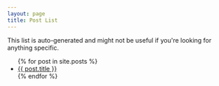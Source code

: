 ```yaml
---
layout: page
title: Post List
---
```


This list is auto-generated and might not be useful if you're looking for anything specific.

<ul>
  {% for post in site.posts %}
    <li>
      <a href="{{ post.url }}">{{ post.title }}</a>
    </li>
  {% endfor %}
</ul>
